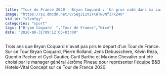 ```yaml
---
title: "Tour de France 2020 - Bryan Coquard : 'Un gros vide dans ma carri\u00e8re de ne pas faire ces Tours de France'"
image: "https://s1.dmcdn.net/v/SQgJI1VIYKWTNBNf3/x240"
vid_id: "x7vufgy"
categories: "sport"
tags: ["Bryan Coquard  ","Tour de France","Nice"]
date: "2020-08-31T09:12:05+03:00"
---
```

Trois ans que Bryan Coquard n'avait pas pris le départ d'un Tour de France. Sur ce Tour Bryan Coquard, Pierre Rolland, Jens Debusschere, Kévin Réza, Quentin Pacher et Cyril Gautier, Cyril Barthe et Maxime Chevalier ont été choisi par le manager général Jérôme Pineau pour représenter l'équipe B&amp;B Hotels-Vital Concept sur ce Tour de France 2020.  <br>
